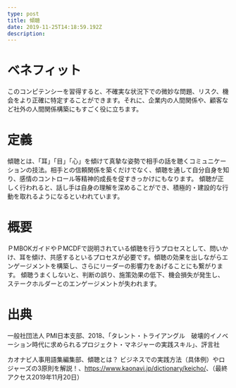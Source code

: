 ```yaml
---
type: post
title: 傾聴
date: 2019-11-25T14:18:59.192Z
description:
---
```

# ベネフィット

このコンピテンシーを習得すると、不確実な状況下での微妙な問題、リスク、機会をより正確に特定することができます。それに、企業内の人間関係や、顧客など社外の人間関係構築にもすごく役に立ちます。

# 定義

傾聴とは、「耳」「目」「心」を傾けて真摯な姿勢で相手の話を聴くコミュニケーションの技法。相手との信頼関係を築くだけでなく、傾聴を通して自分自身を知り、感情のコントロール等精神的成長を促すきっかけにもなります。
傾聴が正しく行われると、話し手は自身の理解を深めることができ、積極的・建設的な行動を取れるようになるといわれています。

# 概要

ＰMBOKガイドやＰMCDFで説明されている傾聴を行うプロセスとして、問いかけ、耳を傾け、共感するといるプロセスが必要です。傾聴の効果を出しながらエンゲージメントを構築し、さらにリーダーの影響力をあげることにも繋がります。
傾聴うまくしないと、判断の誤り、施策効果の低下、機会損失が発生し、ステークホルダーとのエンゲージメントが失われます。

# 出典

一般社団法人 PMI日本支部、2018、「タレント・トライアングル　破壊的イノベーション時代に求められるプロジェクト・マネジャーの実践スキル」、評言社

カオナビ人事用語集編集部、傾聴とは？ ビジネスでの実践方法（具体例）やロジャーズの3原則を解説！、<https://www.kaonavi.jp/dictionary/keicho/>、（最終アクセス2019年11月20日）
